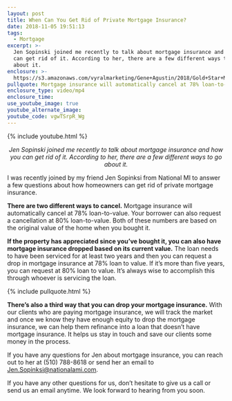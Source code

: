 ```yaml
---
layout: post
title: When Can You Get Rid of Private Mortgage Insurance?
date: 2018-11-05 19:51:13
tags:
  - Mortgage
excerpt: >-
  Jen Sopinski joined me recently to talk about mortgage insurance and how you
  can get rid of it. According to her, there are a few different ways to go
  about it.
enclosure: >-
  https://s3.amazonaws.com/vyralmarketing/Gene+Agustin/2018/Gold+Star+Mortgage+Financial-+How+Do+You+Remove+Mortgage+Insurance%253F.mp4
pullquote: Mortgage insurance will automatically cancel at 78% loan-to-value.
enclosure_type: video/mp4
enclosure_time:
use_youtube_image: true
youtube_alternate_image:
youtube_code: vgwTSrpR_Wg
---
```


{% include youtube.html %}

<p style="text-align: center;"><em>Jen Sopinski joined me recently to talk about mortgage insurance and how you can get rid of it. According to her, there are a few different ways to go about it.</em></p>

I was recently joined by my friend Jen Sopinksi from National MI to answer a few questions about how homeowners can get rid of private mortgage insurance.

**There are two different ways to cancel.** Mortgage insurance will automatically cancel at 78% loan-to-value. Your borrower can also request a cancellation at 80% loan-to-value. Both of these numbers are based on the original value of the home when you bought it.

**If the property has appreciated since you’ve bought it, you can also have mortgage insurance dropped based on its current value.** The loan needs to have been serviced for at least two years and then you can request a drop in mortgage insurance at 78% loan to value. If it’s more than five years, you can request at 80% loan to value. It’s always wise to accomplish this through whoever is servicing the loan.

{% include pullquote.html %}

**There’s also a third way that you can drop your mortgage insurance.** With our clients who are paying mortgage insurance, we will track the market and once we know they have enough equity to drop the mortgage insurance, we can help them refinance into a loan that doesn’t have mortgage insurance. It helps us stay in touch and save our clients some money in the process.

If you have any questions for Jen about mortgage insurance, you can reach out to her at (510) 788-8618 or send her an email to <a href="mailto:jen.sopinski@nationalami.com" target="_blank">Jen.Sopinksi@nationalami.com.</a>

If you have any other questions for us, don’t hesitate to give us a call or send us an email anytime. We look forward to hearing from you soon.